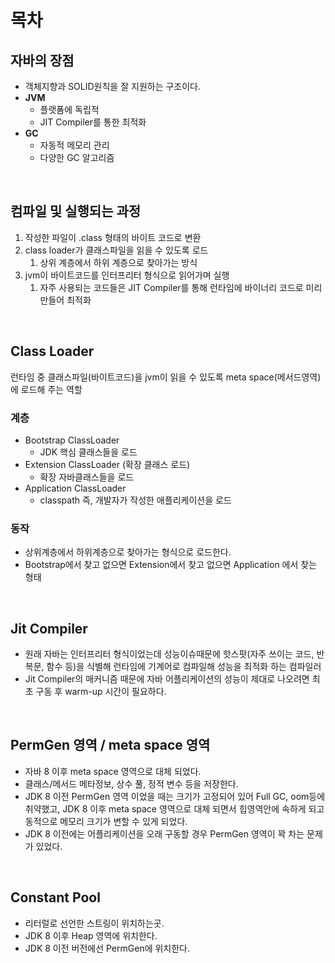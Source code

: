 # 목차


## 자바의 장점
- 객체지향과 SOLID원칙을 잘 지원하는 구조이다.
- **JVM**
    - 플랫폼에 독립적
    - JIT Compiler를 통한 최적화
- **GC**
    - 자동적 메모리 관리
    - 다양한 GC 알고리즘
 
<br>
 
## 컴파일 및 실행되는 과정
1. 작성한 파일이 .class 형태의 바이트 코드로 변환
2. class loader가 클래스파일을 읽을 수 있도록 로드
    1. 상위 계층에서 하위 계층으로 찾아가는 방식
3. jvm이 바이트코드를 인터프리터 형식으로 읽어가며 실행
    1. 자주 사용되는 코드들은 JIT Compiler를 통해 런타임에 바이너리 코드로 미리 만들어 최적화
  
<br>

## Class Loader
런타임 중 클래스파일(바이트코드)을 jvm이 읽을 수 있도록 meta space(메서드영역)에 로드해 주는 역할
### 계층
- Bootstrap ClassLoader
    - JDK 핵심 클래스들을 로드
- Extension ClassLoader (확장 클래스 로드)
    - 확장 자바클래스들을 로드
- Application ClassLoader
    - classpath 즉, 개발자가 작성한 애플리케이션을 로드
### 동작
- 상위계층에서 하위계층으로 찾아가는 형식으로 로드한다.
- Bootstrap에서 찾고 없으면 Extension에서 찾고 없으면 Application 에서 찾는 형태

<br>

## Jit Compiler
- 원래 자바는 인터프리터 형식이었는데 성능이슈때문에 핫스팟(자주 쓰이는 코드, 반복문, 함수 등)을 식별해 런타임에 기계어로 컴파일해 성능을 최적화 하는 컴파일러
- Jit Compiler의 매커니즘 때문에 자바 어플리케이션의 성능이 제대로 나오려면 최초 구동 후 warm-up 시간이 필요하다.

<br>

## PermGen 영역 / meta space 영역
- 자바 8 이후 meta space 영역으로 대체 되었다.
- 클래스/메서드 메타정보, 상수 풀, 정적 변수 등을 저장한다.
- JDK 8 이전 PermGen 영역 이었을 때는 크기가 고정되어 있어 Full GC, oom등에 취약했고, JDK 8 이후 meta space 영역으로 대체 되면서 힙영역안에 속하게 되고 동적으로 메모리 크기가 변할 수 있게 되었다.
- JDK 8 이전에는 어플리케이션을 오래 구동할 경우 PermGen 영역이 꽉 차는 문제가 있었다.

<br>

## Constant Pool
- 리터럴로 선언한 스트링이 위치하는곳.
- JDK 8 이후 Heap 영역에 위치한다.
- JDK 8 이전 버전에선 PermGen에 위치한다.

<br>


<br>


<br>


<br>


<br>


<br>
<br>
<br>
<br>
<br>
<br>
<br>
<br>
<br>
<br>
<br>
<br>
<br>
<br>










